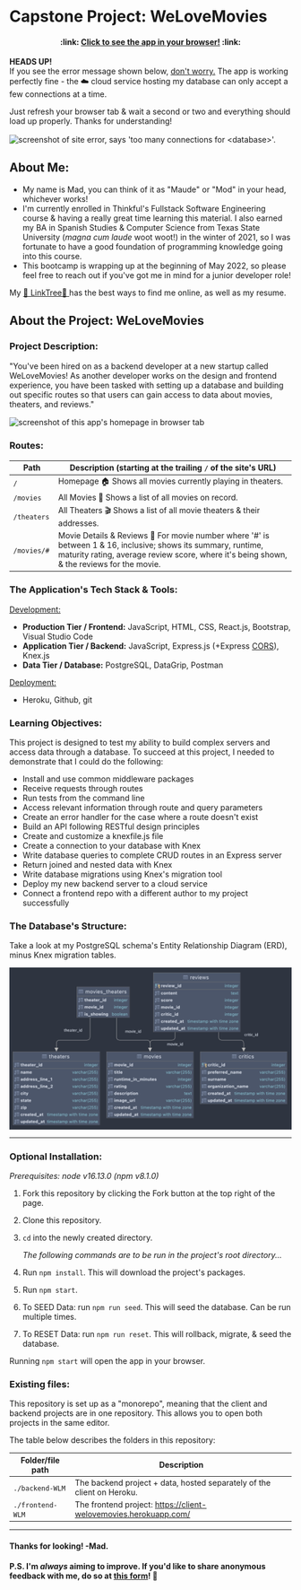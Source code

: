 # Capstone Project: WeLoveMovies
<h4 align="center">:link: <a href='https://client-welovemovies.herokuapp.com/' >Click to see the app
in your browser!</a> :link:</h4>

**HEADS UP!** 
<br> If you see the error message shown below, <ins>don't worry.</ins> The app is working 
  perfectly fine - the :cloud: cloud service hosting my database can only accept a few connections at a time.
  
   Just refresh your browser tab & wait a second or two and everything should load up properly. Thanks for understanding!

<img align="center" width="auto" height="auto" alt="screenshot of site error, says 'too many connections for <database>'." src="./project-images/db-error.png" />


## About Me:
- My name is Mad, you can think of it as "Maude" or "Mod" in your head,
  whichever works!
- I'm currently enrolled in Thinkful's Fullstack Software Engineering course &
  having a really great time learning this material. I also earned my BA in
  Spanish Studies & Computer Science from Texas State University (*magna cum
  laude* woot woot!) in the winter of 2021, so I was fortunate to have a good
  foundation of programming knowledge going into this course. 
- This bootcamp is wrapping up at the beginning of May 2022, so please feel free
  to reach out if you've got me in mind for a junior developer role! 

My [🌲 LinkTree🌲 ](https://linktr.ee/madgodinez) has the best ways to find me
online, as well as my resume. 


## About the Project: WeLoveMovies
### Project Description:
<div class="description">"You've been hired on as a backend developer at a new startup called
WeLoveMovies! As another developer works on the design and frontend experience,
you have been tasked with setting up a database and building out specific routes
so that users can gain access to data about movies, theaters, and reviews."</div>

<img align="center" width="auto" height="auto" alt="screenshot of this app's homepage in
browser tab" src="./project-images/home.png"/>

### Routes:
| Path   | Description (starting at the trailing `/` of the site's URL)   |
| ---------------- | ---------------------------------------------------------------- |
| `/ `  | Homepage :house: Shows all movies currently playing in theaters.      |
| `/movies ` | All Movies :movie_camera: Shows a list of all movies on record.   |
| `/theaters ` | All Theaters :clapper: Shows a list of all movie theaters & their addresses.   |
| `/movies/# ` | Movie Details & Reviews :newspaper: For movie number where '#' is between 1 & 16, inclusive; shows its summary, runtime, maturity rating, average review score, where it's being shown, & the reviews for the movie.   |


### The Application's Tech Stack & Tools:
<ins>Development:</ins>

  - **Production Tier / Frontend:** JavaScript, HTML, CSS, React.js, Bootstrap,
    Visual Studio Code
  - **Application Tier / Backend:** JavaScript, Express.js (+Express
    [CORS](https://www.npmjs.com/package/cors)), Knex.js 
  - **Data Tier / Database:** PostgreSQL, DataGrip, Postman 
  
<ins>Deployment:</ins>

 - Heroku, Github, git 
### Learning Objectives: 
This project is designed to test my ability to build complex servers and access
data through a database. To succeed at this project, I needed to demonstrate
that I could do the following:

- Install and use common middleware packages
- Receive requests through routes
- Run tests from the command line
- Access relevant information through route and query parameters
- Create an error handler for the case where a route doesn't exist
- Build an API following RESTful design principles
- Create and customize a knexfile.js file
- Create a connection to your database with Knex
- Write database queries to complete CRUD routes in an Express server
- Return joined and nested data with Knex
- Write database migrations using Knex's migration tool
- Deploy my new backend server to a cloud service
- Connect a frontend repo with a different author to my project successfully

### The Database's Structure:
Take a look at my PostgreSQL schema's Entity Relationship Diagram (ERD), minus
Knex migration tables.

<img align="center" width="auto" height="auto" alt="PostgreSQL schema's Entity Relationship Diagram" src="./project-images/db-erd.png"/>

---
### Optional Installation:
*Prerequisites: node v16.13.0 (npm v8.1.0)*
1. Fork this repository by clicking the Fork button at the top right of the
   page.
2. Clone this repository.
3. `cd` into the newly created directory.
   
    *The following commands are to be run in the project's root directory...*

4.  Run `npm install`. This will download the project's packages.
5.  Run `npm start`.
6.  To SEED Data: run `npm run seed`. This will seed the database. Can be run
    multiple times.
7.  To RESET Data: run `npm run reset`. This will rollback, migrate, & seed the
    database. 

Running `npm start` will open the app in your browser.

### Existing files:

This repository is set up as a "monorepo", meaning that the client and backend
projects are in one repository. This allows you to open both projects in the
same editor.

The table below describes the folders in this repository:

| Folder/file path | Description                                                      |
| ---------------- | ---------------------------------------------------------------- |
| `./backend-WLM`  | The backend project + data, hosted separately of the client on Heroku. |
| `./frontend-WLM` | The frontend project: https://client-welovemovies.herokuapp.com/ |

---
#### Thanks for looking! -Mad. 
#### P.S. I'm *always* aiming to improve. If you'd like to share anonymous feedback with me, do so at [this form](https://forms.gle/9zZLXsXUobR3y7dEA)! :star2:
